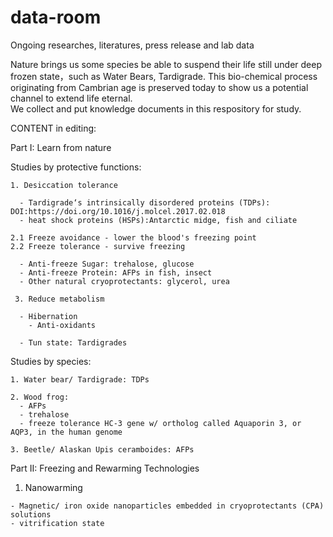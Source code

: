 # data-room
Ongoing researches, literatures, press release and lab data

Nature brings us some species be able to suspend their life still under deep frozen state，such as Water Bears, Tardigrade. This bio-chemical process originating from Cambrian age is preserved today to show us a potential channel to extend life eternal.  
We collect and put knowledge documents in this respository for study. 


CONTENT in editing:

Part I: Learn from nature

  Studies by protective functions: 

    1. Desiccation tolerance

      - Tardigrade‘s intrinsically disordered proteins (TDPs): DOI:https://doi.org/10.1016/j.molcel.2017.02.018
      - heat shock proteins (HSPs):Antarctic midge, fish and ciliate

    2.1 Freeze avoidance - lower the blood's freezing point
    2.2 Freeze tolerance - survive freezing

      - Anti-freeze Sugar: trehalose, glucose
      - Anti-freeze Protein: AFPs in fish, insect 
      - Other natural cryoprotectants: glycerol, urea

     3. Reduce metabolism
     
      - Hibernation
        - Anti-oxidants
      
      - Tun state: Tardigrades
     
    

  Studies by species:

    1. Water bear/ Tardigrade: TDPs

    2. Wood frog: 
      - AFPs 
      - trehalose
      - freeze tolerance HC-3 gene w/ ortholog called Aquaporin 3, or AQP3, in the human genome
    
    3. Beetle/ Alaskan Upis ceramboides: AFPs
    
   
   
Part II: Freezing and Rewarming Technologies

  1. Nanowarming

    - Magnetic/ iron oxide nanoparticles embedded in cryoprotectants (CPA) solutions
    - vitrification state


